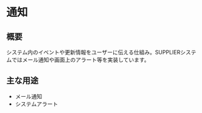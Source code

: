 # 通知

## 概要
システム内のイベントや更新情報をユーザーに伝える仕組み。SUPPLIERシステムではメール通知や画面上のアラート等を実装しています。

## 主な用途
- メール通知
- システムアラート 